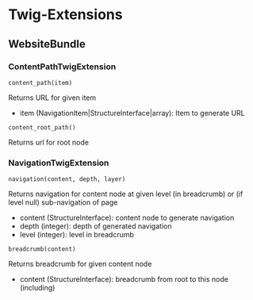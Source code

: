 # Twig-Extensions

## WebsiteBundle

### ContentPathTwigExtension
`content_path(item)`

Returns URL for given item

* item (NavigationItem|StructureInterface|array): Item to generate URL

`content_root_path()`

Returns url for root node

### NavigationTwigExtension

`navigation(content, depth, layer)`

Returns navigation for content node at given level (in breadcrumb) or (if level null) sub-navigation of page
 
* content (StructureInterface): content node to generate navigation
* depth (integer): depth of generated navigation
* level (integer): level in breadcrumb 

 `breadcrumb(content)`
 
 Returns breadcrumb for given content node
 
 * content (StructureInterface): breadcrumb from root to this node (including)
